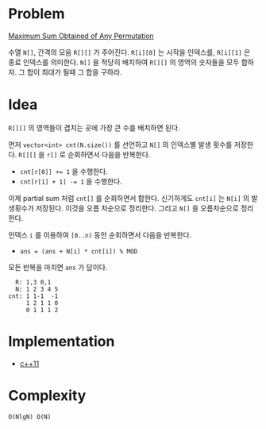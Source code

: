 # Problem

[Maximum Sum Obtained of Any Permutation](https://leetcode.com/problems/maximum-sum-obtained-of-any-permutation/)

수열 `N[]`, 간격의 모음 `R[][]` 가 주어진다.  `R[i][0]` 는 시작을
인덱스를, `R[i][1]` 은 종료 인덱스를 의미한다.  `N[]` 을 적당히
배치하여 `R[][]` 의 영역의 숫자들을 모두 합하자.  그 합이 최대가 될때
그 합을 구하라.

# Idea

`R[][]` 의 영역들이 겹치는 곳에 가장 큰 수를 배치하면 된다.

먼저 `vector<int> cnt(N.size())` 를 선언하고 `N[]` 의 인덱스별 발생
횟수를 저장한다. `R[][]` 을 `r[]` 로 순회하면서 다음을 반복한다.

* `cnt[r[0]] += 1` 을 수행한다.
* `cnt[r[1] + 1] -= 1` 을 수행한다.

이제 partial sum 처럼 `cnt[]` 를 순회하면서 합한다. 신기하게도
`cnt[i]` 는 `N[i]` 의 발생횟수가 저장된다. 이것을 오름 차순으로
정리한다. 그리고 `N[]` 을 오름차순으로 정리한다.

인덱스 `i` 를 이용하여 `[0..n)` 동안 순회하면서 다음을 반복한다.

* `ans = (ans + N[i] * cnt[i]) % MOD`

모든 반복을 마치면 `ans` 가 답이다.

```
  R: 1,3 0,1
  N: 1 2 3 4 5
cnt: 1 1-1  -1
     1 2 1 1 0
     0 1 1 1 2
```

# Implementation

* [c++11](a.cpp)

# Complexity

```
O(NlgN) O(N)
```

